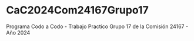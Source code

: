 # CaC2024Com24167Grupo17
Programa Codo a Codo - Trabajo Practico Grupo 17 de la Comisión 24167 - Año 2024
